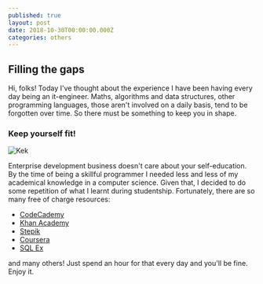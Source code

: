 ```yaml
---
published: true
layout: post
date: 2018-10-30T00:00:00.000Z
categories: others
---
```

## Filling the gaps

Hi, folks! Today I've thought about the experience I have been having every day being an it-engineer. Maths, algorithms and data structures, other programming languages, those aren't involved on a daily basis, tend to be forgotten over time. So there must be something to keep you in shape.

### Keep yourself fit!

![Kek]({{site.baseurl}}/assets/img/forgot_meme.jpg)

Enterprise development business doesn't care about your self-education. By the time of being a skillful programmer I needed less and less of my academical knowledge in a computer science. Given that, I decided to do some repetition of what I learnt during studentship. Fortunately, there are so many free of charge resources:

* [CodeCademy](https://www.codecademy.com)
* [Khan Academy](https://www.khanacademy.org)
* [Stepik](https://stepik.org/catalog)
* [Coursera](https://coursera.org)
* [SQL Ex](http://www.sql-ex.ru/?Lang=1)

and many others! Just spend an hour for that every day and you'll be fine.
Enjoy it.
